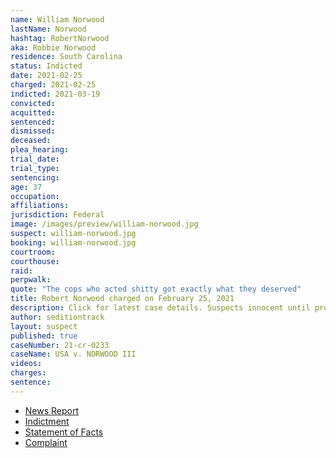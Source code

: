 ```yaml
---
name: William Norwood
lastName: Norwood
hashtag: RobertNorwood
aka: Robbie Norwood
residence: South Carolina
status: Indicted
date: 2021-02-25
charged: 2021-02-25
indicted: 2021-03-19
convicted:
acquitted:
sentenced:
dismissed:
deceased:
plea_hearing:
trial_date:
trial_type:
sentencing:
age: 37
occupation:
affiliations:
jurisdiction: Federal
image: /images/preview/william-norwood.jpg
suspect: william-norwood.jpg
booking: william-norwood.jpg
courtroom:
courthouse:
raid:
perpwalk:
quote: "The cops who acted shitty got exactly what they deserved"
title: Robert Norwood charged on February 25, 2021
description: Click for latest case details. Suspects innocent until proven guilty.
author: seditiontrack
layout: suspect
published: true
caseNumber: 21-cr-0233
caseName: USA v. NORWOOD III
videos:
charges:
sentence:
---
```

- [News Report](https://www.nbcnews.com/news/us-news/south-carolina-man-charged-capitol-riot-bragged-he-dressed-antifa-n1259298)
- [Indictment](https://www.justice.gov/usao-dc/case-multi-defendant/file/1378266/download)
- [Statement of Facts](https://www.justice.gov/usao-dc/case-multi-defendant/file/1379061/download)
- [Complaint](https://www.justice.gov/usao-dc/case-multi-defendant/file/1379066/download)
